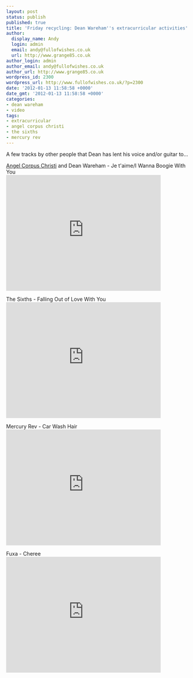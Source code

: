 ```yaml
---
layout: post
status: publish
published: true
title: 'Friday recycling: Dean Wareham''s extracurricular activities'
author:
  display_name: Andy
  login: admin
  email: andy@fullofwishes.co.uk
  url: http://www.grange85.co.uk
author_login: admin
author_email: andy@fullofwishes.co.uk
author_url: http://www.grange85.co.uk
wordpress_id: 2300
wordpress_url: http://www.fullofwishes.co.uk/?p=2300
date: '2012-01-13 11:58:58 +0000'
date_gmt: '2012-01-13 11:58:58 +0000'
categories:
- dean wareham
- video
tags:
- extracurricular
- angel corpus christi
- the sixths
- mercury rev
---
```

<p>A few tracks by other people that Dean has lent his voice and/or guitar to...</p>
<p><a href="http://www.angelcorpuschristi.com/">Angel Corpus Christi</a> and Dean Wareham - Je t'aime/I Wanna Boogie With You<br />
<iframe class="aligncenter" width="420" height="315" src="http://www.youtube.com/embed/WNvzfy8zT44" frameborder="0" allowfullscreen></iframe></p>
<p>The Sixths - Falling Out of Love With You<br />
<iframe class="aligncenter" width="420" height="315" src="http://www.youtube.com/embed/Ephn8t-fU48" frameborder="0" allowfullscreen></iframe></p>
<p>Mercury Rev - Car Wash Hair<br />
<iframe class="aligncenter" width="420" height="315" src="http://www.youtube.com/embed/MVxAQLtpMBA" frameborder="0" allowfullscreen></iframe></p>
<p>Fuxa - Cheree<br />
<iframe class="aligncenter" width="420" height="315" src="http://www.youtube.com/embed/Ug55Cs2xxZM" frameborder="0" allowfullscreen></iframe></p>
